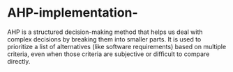 # AHP-implementation-
AHP is a structured decision-making method that helps us deal with complex decisions by breaking them into smaller parts.  It is used to prioritize a list of alternatives (like software requirements) based on multiple criteria, even when those criteria are subjective or difficult to compare directly.
